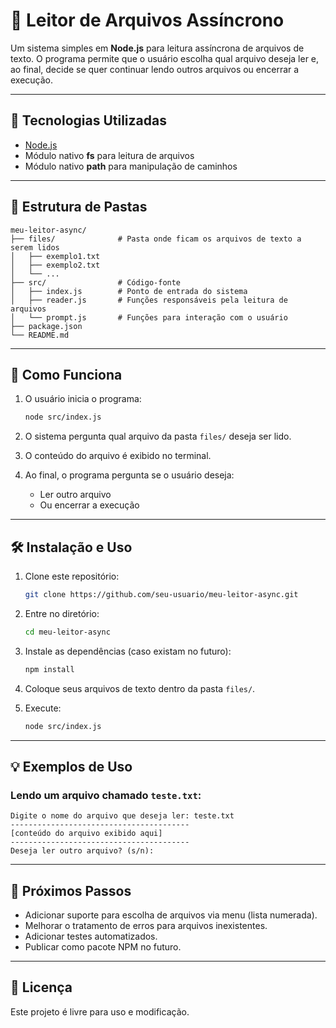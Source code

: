# 📂 Leitor de Arquivos Assíncrono

Um sistema simples em **Node.js** para leitura assíncrona de arquivos de texto.
O programa permite que o usuário escolha qual arquivo deseja ler e, ao final, decide se quer continuar lendo outros arquivos ou encerrar a execução.

---

## 🚀 Tecnologias Utilizadas

* [Node.js](https://nodejs.org/)
* Módulo nativo **fs** para leitura de arquivos
* Módulo nativo **path** para manipulação de caminhos

---

## 📂 Estrutura de Pastas

```
meu-leitor-async/
├── files/              # Pasta onde ficam os arquivos de texto a serem lidos
│   ├── exemplo1.txt
│   ├── exemplo2.txt
│   └── ...
├── src/                # Código-fonte
│   ├── index.js        # Ponto de entrada do sistema
│   ├── reader.js       # Funções responsáveis pela leitura de arquivos
│   └── prompt.js       # Funções para interação com o usuário
├── package.json
└── README.md
```

---

## 📖 Como Funciona

1. O usuário inicia o programa:

   ```bash
   node src/index.js
   ```
2. O sistema pergunta qual arquivo da pasta `files/` deseja ser lido.
3. O conteúdo do arquivo é exibido no terminal.
4. Ao final, o programa pergunta se o usuário deseja:

   * Ler outro arquivo
   * Ou encerrar a execução

---

## 🛠️ Instalação e Uso

1. Clone este repositório:

   ```bash
   git clone https://github.com/seu-usuario/meu-leitor-async.git
   ```
2. Entre no diretório:

   ```bash
   cd meu-leitor-async
   ```
3. Instale as dependências (caso existam no futuro):

   ```bash
   npm install
   ```
4. Coloque seus arquivos de texto dentro da pasta `files/`.
5. Execute:

   ```bash
   node src/index.js
   ```

---

## 💡 Exemplos de Uso

### Lendo um arquivo chamado `teste.txt`:

```
Digite o nome do arquivo que deseja ler: teste.txt
----------------------------------------
[conteúdo do arquivo exibido aqui]
----------------------------------------
Deseja ler outro arquivo? (s/n):
```

---

## 📌 Próximos Passos

* Adicionar suporte para escolha de arquivos via menu (lista numerada).
* Melhorar o tratamento de erros para arquivos inexistentes.
* Adicionar testes automatizados.
* Publicar como pacote NPM no futuro.

---

## 📄 Licença

Este projeto é livre para uso e modificação.
